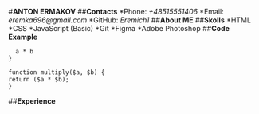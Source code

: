 #__ANTON ERMAKOV__
##__Contacts__
*Phone: _+48515551406_
*Email: _eremka696@gmail.com_
*GitHub: _Eremich1_
##__About ME__
##__Skolls__
*HTML
*CSS
*JavaScript (Basic)
*Git
*Figma
*Adobe Photoshop
##__Code Example__
```function multiply(a, b){
  a * b
}

function multiply($a, $b) {
return ($a * $b);
}
```
##__Experience__


